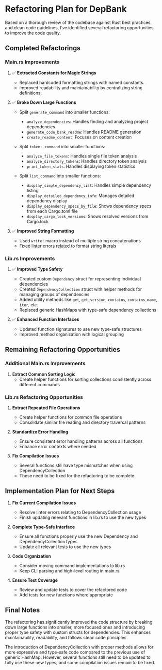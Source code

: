 # Refactoring Plan for DepBank

Based on a thorough review of the codebase against Rust best practices and clean code guidelines, I've identified several refactoring opportunities to improve the code quality.

## Completed Refactorings

### Main.rs Improvements

1. ✅ **Extracted Constants for Magic Strings**
   - Replaced hardcoded formatting strings with named constants.
   - Improved readability and maintainability by centralizing string definitions.

2. ✅ **Broke Down Large Functions**
   - Split `generate_command` into smaller functions:
     - `analyze_dependencies`: Handles finding and analyzing project dependencies
     - `generate_code_bank_readme`: Handles README generation
     - `create_readme_content`: Focuses on content creation

   - Split `tokens_command` into smaller functions:
     - `analyze_file_tokens`: Handles single file token analysis
     - `analyze_directory_tokens`: Handles directory token analysis
     - `print_token_stats`: Handles displaying token statistics

   - Split `list_command` into smaller functions:
     - `display_simple_dependency_list`: Handles simple dependency listing
     - `display_detailed_dependency_info`: Manages detailed dependency display
     - `display_dependency_specs_by_file`: Shows dependency specs from each Cargo.toml file
     - `display_cargo_lock_versions`: Shows resolved versions from Cargo.lock

3. ✅ **Improved String Formatting**
   - Used `write!` macro instead of multiple string concatenations
   - Fixed linter errors related to format string literals

### Lib.rs Improvements

1. ✅ **Improved Type Safety**
   - Created custom `Dependency` struct for representing individual dependencies
   - Created `DependencyCollection` struct with helper methods for managing groups of dependencies
   - Added utility methods like `get`, `get_version`, `contains`, `contains_name`, `iter`, etc.
   - Replaced generic HashMaps with type-safe dependency collections

2. ✅ **Enhanced Function Interfaces**
   - Updated function signatures to use new type-safe structures
   - Improved method organization with logical grouping

## Remaining Refactoring Opportunities

### Additional Main.rs Improvements

1. **Extract Common Sorting Logic**
   - Create helper functions for sorting collections consistently across different commands

### Lib.rs Refactoring Opportunities

1. **Extract Repeated File Operations**
   - Create helper functions for common file operations
   - Consolidate similar file reading and directory traversal patterns

2. **Standardize Error Handling**
   - Ensure consistent error handling patterns across all functions
   - Enhance error contexts where needed

3. **Fix Compilation Issues**
   - Several functions still have type mismatches when using DependencyCollection
   - These need to be fixed for the refactoring to be complete

## Implementation Plan for Next Steps

1. **Fix Current Compilation Issues**
   - Resolve linter errors relating to DependencyCollection usage
   - Finish updating relevant functions in lib.rs to use the new types

2. **Complete Type-Safe Interface**
   - Ensure all functions properly use the new Dependency and DependencyCollection types
   - Update all relevant tests to use the new types

3. **Code Organization**
   - Consider moving command implementations to lib.rs
   - Keep CLI parsing and high-level routing in main.rs

4. **Ensure Test Coverage**
   - Review and update tests to cover the refactored code
   - Add tests for new functions where appropriate

## Final Notes

The refactoring has significantly improved the code structure by breaking down large functions into smaller, more focused ones and introducing proper type safety with custom structs for dependencies. This enhances maintainability, readability, and follows clean code principles.

The introduction of DependencyCollection with proper methods allows for more expressive and type-safe code compared to the previous use of generic HashMap. However, several functions still need to be updated to fully use these new types, and some compilation issues remain to be fixed.
